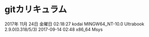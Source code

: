 # gitカリキュラム
2017年 11月 24日 金曜日 02:18:27
kodai
MINGW64_NT-10.0 Ultrabook 2.9.0(0.318/5/3) 2017-09-14 02:48 x86_64 Msys

